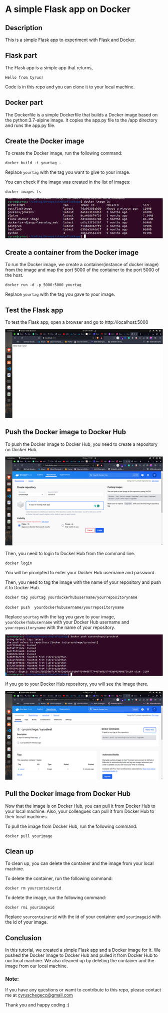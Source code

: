 # A simple Flask app on Docker

## Description
This is a simple Flask app to experiment with Flask and Docker.

## Flask part
The Flask app is a simple app that returns,
```
Hello from Cyrus!
```

Code is in this repo and you can clone it to your local machine.

## Docker part
The Dockerfile is a simple Dockerfile that builds a Docker image based on the python:3.7-alpine image. It copies the app.py file to the /app directory and runs the app.py file.



## Create the Docker image
To create the Docker image, run the following command:
```
docker build -t yourtag .
```
Replace `yourtag` with the tag you want to give to your image.

You can check if the image was created in the list of images:
```
docker images ls

```

![LIST OF IMAGES](/images/image.png)
## Create a container from the Docker image
To run the Docker image, we create a container(instance of docker image) from the image and map the port 5000 of the container to the port 5000 of the host.

```
docker run -d -p 5000:5000 yourtag
```
Replace `yourtag` with the tag you gave to your image.



## Test the Flask app

To test the Flask app, open a browser and go to http://localhost:5000


![Web test](/images/web.png)


## Push the Docker image to Docker Hub
To push the Docker image to Docker Hub, you need to create a repository on Docker Hub. 

![Dockerhub](/images/dockerhub.png)

Then, you need to login to Docker Hub from the command line.
```
docker login
```
You will be prompted to enter your Docker Hub username and password.


Then, you need to tag the image with the name of your repository and push it to Docker Hub.

```
docker tag yourtag yourdockerhubusername/yourrepositoryname

docker push  yourdockerhubusername/yourrepositoryname
```
Replace `yourtag` with the tag you gave to your image, `yourdockerhubusername` with your Docker Hub username and `yourrepositoryname` with the name of your repository.

![Pushing to docker](/images/pushingtodocker.png)


If you go to your Docker Hub repository, you will see the image there.

![dockerpushed](/images/dockerpushed.png)


## Pull the Docker image from Docker Hub
Now that the image is on Docker Hub, you can pull it from Docker Hub to your local machine. Also, your colleagues can pull it from Docker Hub to their local machines.

To pull the image from Docker Hub, run the following command:
```
docker pull yourimage
```


## Clean up
To clean up, you can delete the container and the image from your local machine.

To delete the container, run the following command:
```
docker rm yourcontainerid
```

To delete the image, run the following command:
```
docker rmi yourimageid
```

Replace `yourcontainerid` with the id of your container and `yourimageid` with the id of your image.


## Conclusion
In this tutorial, we created a simple Flask app and a Docker image for it. We pushed the Docker image to Docker Hub and pulled it from Docker Hub to our local machine. We also cleaned up by deleting the container and the image from our local machine.

### Note: 
If you have any questions or wamt to contribute to this repo, please contact me at cyruschegecc@gmail.com


Thank you and happy coding :)